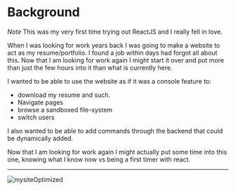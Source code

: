 # Background

*Note* This was my very first time trying out ReactJS and I really fell in love.

When I was looking for work years back I was going to make a website to act as my resume/portfolio.
I found a job within days had forgot all about this. Now that I am looking for work again I might start it over and put more than just the few hours into it than what is currently here.

I wanted to be able to use the website as if it was a console feature to:
 - download my resume and such.
 - Navigate pages
 - browse a sandboxed file-system
 - switch users

I also wanted to be able to add commands through the backend that could be dynamically added.

Now that I am looking for work again I might actually put some time into this one, knowing what I know now vs being a first timer with react.

___

![mysiteOptimized](https://user-images.githubusercontent.com/5776784/80919458-f583e180-8d37-11ea-9006-463d14842560.gif)
